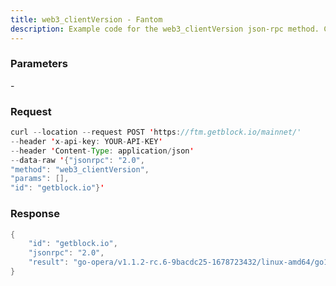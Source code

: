 ```yaml
---
title: web3_clientVersion - Fantom
description: Example code for the web3_clientVersion json-rpc method. Сomplete guide on how to use web3_clientVersion json-rpc in GetBlock.io Web3 documentation.
---
```


### Parameters


\-

### Request

``` java
curl --location --request POST 'https://ftm.getblock.io/mainnet/' 
--header 'x-api-key: YOUR-API-KEY' 
--header 'Content-Type: application/json' 
--data-raw '{"jsonrpc": "2.0",
"method": "web3_clientVersion",
"params": [],
"id": "getblock.io"}'
```

###  Response

``` java
{
    "id": "getblock.io",
    "jsonrpc": "2.0",
    "result": "go-opera/v1.1.2-rc.6-9bacdc25-1678723432/linux-amd64/go1.18.10"
}
```

